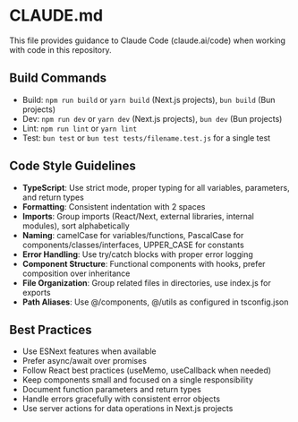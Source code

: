 # CLAUDE.md

This file provides guidance to Claude Code (claude.ai/code) when working with code in this repository.

## Build Commands
- Build: `npm run build` or `yarn build` (Next.js projects), `bun build` (Bun projects)
- Dev: `npm run dev` or `yarn dev` (Next.js projects), `bun dev` (Bun projects)
- Lint: `npm run lint` or `yarn lint`
- Test: `bun test` or `bun test tests/filename.test.js` for a single test

## Code Style Guidelines
- **TypeScript**: Use strict mode, proper typing for all variables, parameters, and return types
- **Formatting**: Consistent indentation with 2 spaces
- **Imports**: Group imports (React/Next, external libraries, internal modules), sort alphabetically
- **Naming**: camelCase for variables/functions, PascalCase for components/classes/interfaces, UPPER_CASE for constants
- **Error Handling**: Use try/catch blocks with proper error logging
- **Component Structure**: Functional components with hooks, prefer composition over inheritance
- **File Organization**: Group related files in directories, use index.js for exports
- **Path Aliases**: Use @/components, @/utils as configured in tsconfig.json

## Best Practices
- Use ESNext features when available
- Prefer async/await over promises
- Follow React best practices (useMemo, useCallback when needed)
- Keep components small and focused on a single responsibility
- Document function parameters and return types
- Handle errors gracefully with consistent error objects
- Use server actions for data operations in Next.js projects